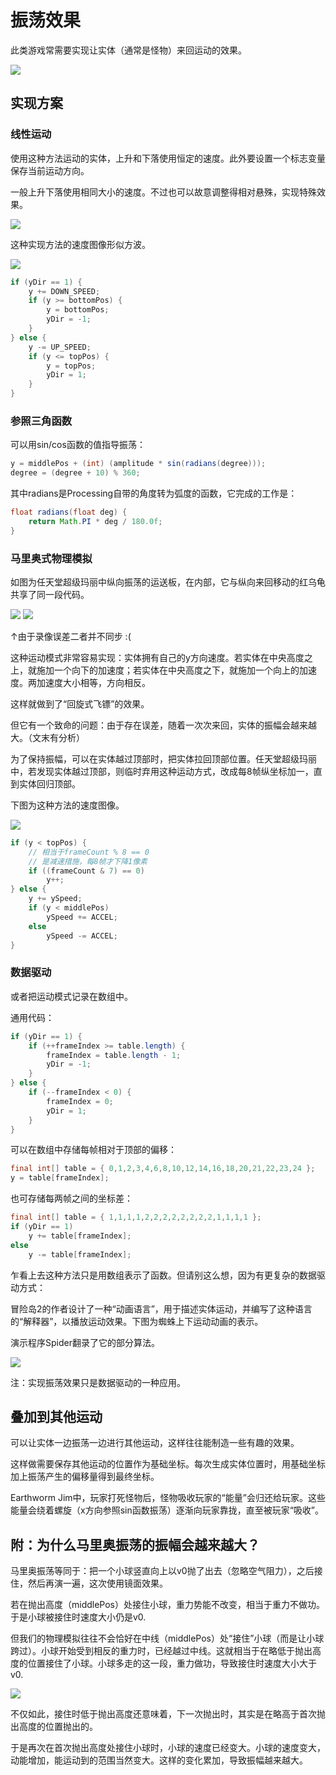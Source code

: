 # 振荡效果

此类游戏常需要实现让实体（通常是怪物）来回运动的效果。

![](images/spider.gif)

## 实现方案

### 线性运动

使用这种方法运动的实体，上升和下落使用恒定的速度。此外要设置一个标志变量保存当前运动方向。

一般上升下落使用相同大小的速度。不过也可以故意调整得相对悬殊，实现特殊效果。

![](images/spine.gif)

这种实现方法的速度图像形似方波。

![](images/linearswing.png)

```java
if (yDir == 1) {
	y += DOWN_SPEED;
    if (y >= bottomPos) {
    	y = bottomPos;
        yDir = -1;
    }
} else {
	y -= UP_SPEED;
    if (y <= topPos) {
    	y = topPos;
        yDir = 1;
    }
}
```

### 参照三角函数

可以用sin/cos函数的值指导振荡：

```java
y = middlePos + (int) (amplitude * sin(radians(degree)));
degree = (degree + 10) % 360;
```

其中radians是Processing自带的角度转为弧度的函数，它完成的工作是：

```java
float radians(float deg) {
	return Math.PI * deg / 180.0f;
}
```

### 马里奥式物理模拟

如图为任天堂超级玛丽中纵向振荡的运送板，在内部，它与纵向来回移动的红乌龟共享了同一段代码。

![](images/ymovingplatform.gif) ![](images/redptroopa.gif)

↑由于录像误差二者并不同步 :(

这种运动模式非常容易实现：实体拥有自己的y方向速度。若实体在中央高度之上，就施加一个向下的加速度；若实体在中央高度之下，就施加一个向上的加速度。两加速度大小相等，方向相反。

这样就做到了“回旋式飞镖”的效果。

但它有一个致命的问题：由于存在误差，随着一次次来回，实体的振幅会越来越大。（文末有分析）

为了保持振幅，可以在实体越过顶部时，把实体拉回顶部位置。任天堂超级玛丽中，若发现实体越过顶部，则临时弃用这种运动方式，改成每8帧纵坐标加一，直到实体回归顶部。

下图为这种方法的速度图像。

![](images/marioswing.png)

```java
if (y < topPos) {
	// 相当于frameCount % 8 == 0
    // 是减速措施，每8帧才下降1像素
	if ((frameCount & 7) == 0)
    	y++;
} else {
	y += ySpeed;
	if (y < middlePos)
    	ySpeed += ACCEL;
    else
    	ySpeed -= ACCEL;
}
```

### 数据驱动

或者把运动模式记录在数组中。

通用代码：

```java
if (yDir == 1) {
	if (++frameIndex >= table.length) {
    	frameIndex = table.length - 1;
    	yDir = -1;
    }
} else {
	if (--frameIndex < 0) {
    	frameIndex = 0;
        yDir = 1;
    }
}
```

可以在数组中存储每帧相对于顶部的偏移：

```java
final int[] table = { 0,1,2,3,4,6,8,10,12,14,16,18,20,21,22,23,24 };
y = table[frameIndex];
```

也可存储每两帧之间的坐标差：

```java
final int[] table = { 1,1,1,1,2,2,2,2,2,2,2,2,1,1,1,1 };
if (yDir == 1)
	y += table[frameIndex];
else
	y -= table[frameIndex];
```

乍看上去这种方法只是用数组表示了函数。但请别这么想，因为有更复杂的数据驱动方式：

冒险岛2的作者设计了一种“动画语言”，用于描述实体运动，并编写了这种语言的“解释器”，以播放运动效果。下图为蜘蛛上下运动动画的表示。

演示程序Spider翻录了它的部分算法。

![](images/spideranimdata.png)

注：实现振荡效果只是数据驱动的一种应用。

## 叠加到其他运动

可以让实体一边振荡一边进行其他运动，这样往往能制造一些有趣的效果。

这样做需要保存其他运动的位置作为基础坐标。每次生成实体位置时，用基础坐标加上振荡产生的偏移量得到最终坐标。

Earthworm Jim中，玩家打死怪物后，怪物吸收玩家的“能量”会归还给玩家。这些能量会绕着螺旋（x方向参照sin函数振荡）逐渐向玩家靠拢，直至被玩家“吸收”。

## 附：为什么马里奥振荡的振幅会越来越大？

马里奥振荡等同于：把一个小球竖直向上以v0抛了出去（忽略空气阻力），之后接住，然后再演一遍，这次使用镜面效果。

若在抛出高度（middlePos）处接住小球，重力势能不改变，相当于重力不做功。于是小球被接住时速度大小仍是v0.

但我们的物理模拟往往不会恰好在中线（middlePos）处“接住”小球（而是让小球跨过）。小球开始受到相反的重力时，已经越过中线。这就相当于在略低于抛出高度的位置接住了小球。小球多走的这一段，重力做功，导致接住时速度大小大于v0.

![](images/whyswingkeepstretch.png)

不仅如此，接住时低于抛出高度还意味着，下一次抛出时，其实是在略高于首次抛出高度的位置抛出的。

于是再次在首次抛出高度处接住小球时，小球的速度已经变大。小球的速度变大，动能增加，能运动到的范围当然变大。这样的变化累加，导致振幅越来越大。
